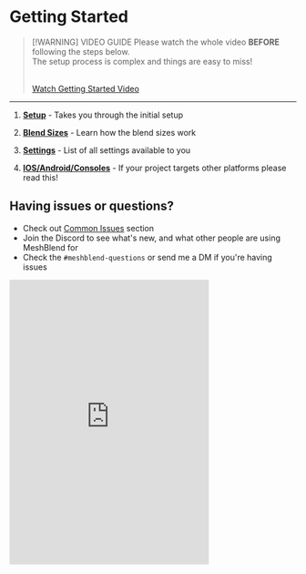 # Getting Started

> [!WARNING] VIDEO GUIDE
> Please watch the whole video **BEFORE** following the steps below. 
> <br>
> The setup process is complex and things are easy to miss!
> <br>
> <br>
> 
> <a href="https://www.youtube.com/watch?v=C8bxiYUE8TE&embeds_referring_euri=https%3A%2F%2Fmeshblend.lervik.com%2F" target="_blank" class="fabLink">Watch Getting Started Video</a>

---

1. **[Setup](<Setup.md>)** - Takes you through the initial setup

3. **[Blend Sizes](<Blend Sizes.md>)** - Learn how the blend sizes work

4. **[Settings](<Settings.md>)** - List of all settings available to you

5. **[IOS/Android/Consoles](<HybridTargets.md>)** - If your project targets other platforms please read this!

## Having issues or questions?

- Check out [Common Issues](<../Knowledgebase/Common Issues.md>) section
- Join the Discord to see what's new, and what other people are using MeshBlend for
- Check the `#meshblend-questions` or send me a DM if you're having issues

<iframe src="https://discord.com/widget?id=1279047221362294964&theme=dark" width="350" height="500" allowtransparency="true" frameborder="0" sandbox="allow-popups allow-popups-to-escape-sandbox allow-same-origin allow-scripts"></iframe>